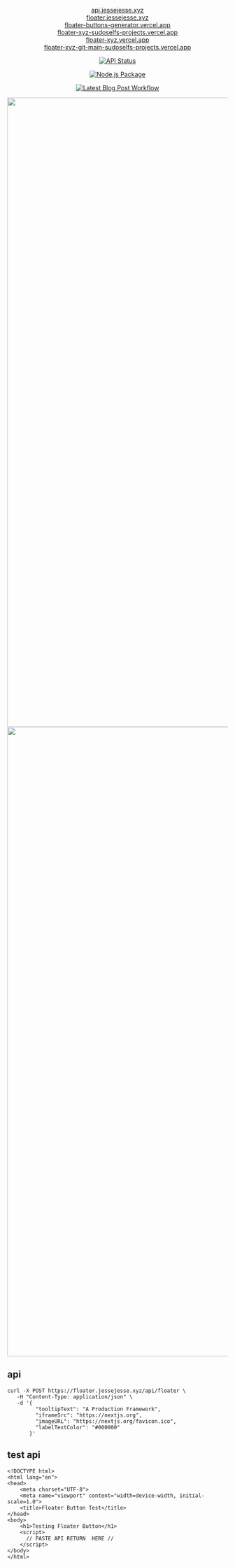 <div align="center">
    
[api.jessejesse.xyz](https://api.jessejesse.xyz)<br>
[floater.jessejesse.xyz](https://floater.jessejesse.xyz)<br>
[floater-buttons-generator.vercel.app](https://floater-buttons-generator.vercel.app)<br>
[floater-xyz-sudoselfs-projects.vercel.app](https://floater-xyz-sudoselfs-projects.vercel.app)<br>
[floater-xyz.vercel.app](https://floater-xyz.vercel.app)<br>
[floater-xyz-git-main-sudoselfs-projects.vercel.app](https://floater-xyz-git-main-sudoselfs-projects.vercel.app)<br>


    
[![API Status](https://img.shields.io/endpoint?url=https://floater.jessejesse.xyz/api/floater)](https://floater.jessejesse.xyz/api/floater)

[![Node.js Package](https://github.com/sudo-self/floater-buttons/actions/workflows/npm-publish.yml/badge.svg)](https://github.com/sudo-self/floater-buttons/actions/workflows/npm-publish.yml)

[![Latest Blog Post Workflow](https://github.com/sudo-self/sudo-self/actions/workflows/blogpost.yml/badge.svg?branch=main)](https://github.com/sudo-self/sudo-self/actions/workflows/blogpost.yml)

<img width="1440" alt="nextjs" src="https://github.com/user-attachments/assets/83df2555-408e-42fd-91a6-727a3e16f1f8">
<img width="1440" alt="npx" src="https://github.com/user-attachments/assets/b690f056-e4d5-42e4-8abc-850ae02d4f08">

</div>

##  api

```
curl -X POST https://floater.jessejesse.xyz/api/floater \
   -H "Content-Type: application/json" \
   -d '{
         "tooltipText": "A Production Framework",
         "iframeSrc": "https://nextjs.org",
         "imageURL": "https://nextjs.org/favicon.ico",
         "labelTextColor": "#000000"
       }'

```

## test api

```
<!DOCTYPE html>
<html lang="en">
<head>
    <meta charset="UTF-8">
    <meta name="viewport" content="width=device-width, initial-scale=1.0">
    <title>Floater Button Test</title>
</head>
<body>
    <h1>Testing Floater Button</h1>
    <script>
      // PASTE API RETURN  HERE //
    </script>
</body>
</html>

```

## 
